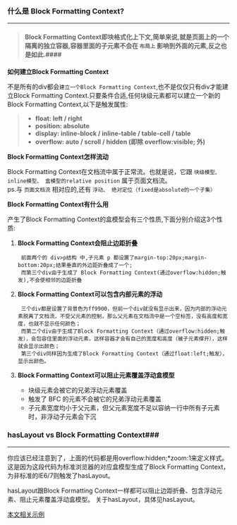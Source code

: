 ### 什么是 Block Formatting Context? ###

----------
> #### Block Formatting Context即块格式化上下文,简单来说,就是页面上的一个隔离的独立容器,容器里面的子元素不会在 `布局上` 影响到外面的元素,反之也是如此.####

**如何建立Block Formatting Context**  

不是所有的div都会`建立一个Block Formatting Context`,也不是仅仅只有div才能建立Block Formatting Context.只要条件合适,任何块级元素都可以建立一个新的Block Formatting Context,以下是触发属性:  

> - **float: left / right**
> - **position: absolute**
> - **display: inline-block / inline-table / table-cell / table**
> - **overflow: auto / scroll / hidden (即除 overflow:visible; 外)**

**Block Formatting Context怎样流动**  

Block Formatting Context在文档流中属于正常流。也就是说，它跟 `块级模型、 inline模型、 盒模型的relative position` 属于页面文档流。  
ps.与 `页面文档流` 相对应的,还有 `浮动、 绝对定位（fixed是absolute的一个子集）`  

**Block Formatting Context有什么用**

产生了Block Formatting Context的盒模型会有三个性质,下面分别介绍这3个性质:  

1. **Block Formatting Context会阻止边距折叠**

		前面两个的 div>p结构 中,子元素 p 都设置了margin-top:20px;margin-bottom:20px;结果垂直的外边距折叠成了一个;  
		而第三个div由于生成了 Block Formatting Context(通过overflow:hidden;触发),不会使相邻的边距折叠 
2. **Block Formatting Context可以包含内部元素的浮动**

		三个div都是设置了背景色为ff9900，但前一个div就没有显示出来，因为内部的浮动元素脱离了文档流，不受父元素的控制，那么父元素在文档流中是一个空标签，没有高度和宽度，也就不显示任何颜色；
		而第二个div由于生成了Block Formatting Context（通过overflow:hidden;触发），会包容住里面的浮动元素，这样容器才会有自己的宽度和高度（被子元素撑开），这样就会显示出颜色；
		第三个div同样因为生成了Block Formatting Context（通过float:left;触发），显示出颜色。
3. **Block Formatting Context可以阻止元素覆盖浮动盒模型**	 

	+ 块级元素会被它的兄弟浮动元素覆盖
	+ 触发了 BFC 的元素不会被它的兄弟浮动元素覆盖
	+ 子元素宽度均小于父元素，但父元素宽度不足以容纳一行中所有子元素时，非浮动子元素会下沉
	
### hasLayout vs Block Formatting Context###

----------
你应该已经注意到了，上面的代码都是用overflow:hidden;*zoom:1来定义样式。  
这是因为这段代码为标准浏览器的对应盒模型生成了Block Formatting Context，为非标准的IE6/7则触发了hasLayout。

hasLayout跟Block Formatting Context一样都可以阻止边距折叠、包含浮动元素、阻止元素覆盖浮动盒模型。
关于hasLayout，具体见hasLayout。

[本文相关示例](http://fjdksaljf "本文相关示例")
